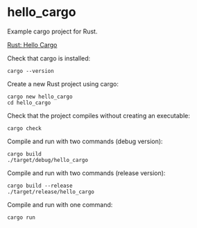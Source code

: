 # hello_cargo

Example cargo project for Rust.

[Rust: Hello Cargo](https://doc.rust-lang.org/book/ch01-03-hello-cargo.html)

Check that cargo is installed:
```
cargo --version
```

Create a new Rust project using cargo:
```
cargo new hello_cargo
cd hello_cargo
```

Check that the project compiles without creating an executable:
```
cargo check
```

Compile and run with two commands (debug version):
```
cargo build
./target/debug/hello_cargo
```

Compile and run with two commands (release version):
```
cargo build --release
./target/release/hello_cargo
```

Compile and run with one command:
```
cargo run
```

